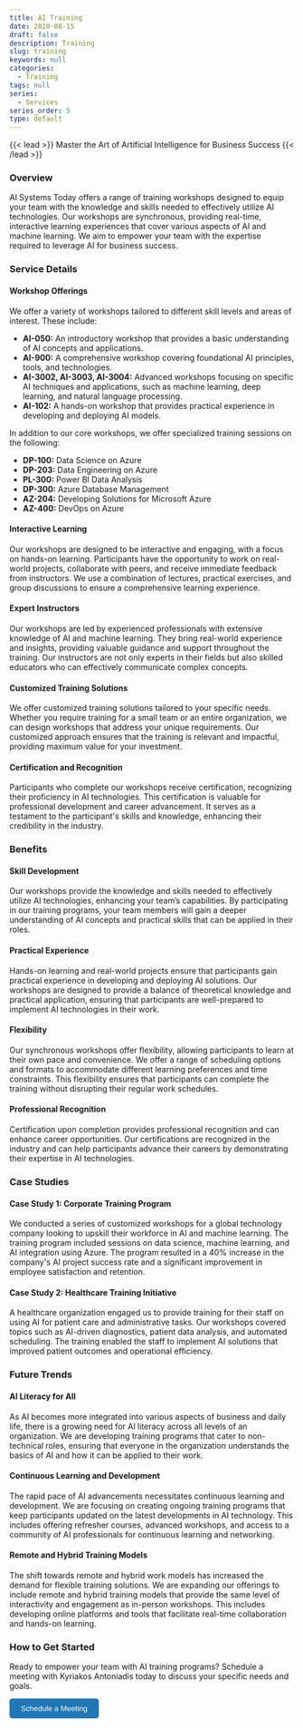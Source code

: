 ```yaml
---
title: AI Training
date: 2020-08-15
draft: false
description: Training
slug: training
keywords: null
categories:
  - Training
tags: null
series:
  - Services
series_order: 5
type: default
---
```

<!-- ### Master the Art of Artificial Intelligence for Business Success -->

{{< lead >}}
Master the Art of Artificial Intelligence for Business Success
{{< /lead >}}

### Overview

AI Systems Today offers a range of training workshops designed to equip your team with the knowledge and skills needed to effectively utilize AI technologies. Our workshops are synchronous, providing real-time, interactive learning experiences that cover various aspects of AI and machine learning. We aim to empower your team with the expertise required to leverage AI for business success.

### Service Details

#### Workshop Offerings

We offer a variety of workshops tailored to different skill levels and areas of interest. These include:

* **AI-050:** An introductory workshop that provides a basic understanding of AI concepts and applications.
* **AI-900:** A comprehensive workshop covering foundational AI principles, tools, and technologies.
* **AI-3002, AI-3003, AI-3004:** Advanced workshops focusing on specific AI techniques and applications, such as machine learning, deep learning, and natural language processing.
* **AI-102:** A hands-on workshop that provides practical experience in developing and deploying AI models.

In addition to our core workshops, we offer specialized training sessions on the following:

* **DP-100:** Data Science on Azure
* **DP-203:** Data Engineering on Azure
* **PL-300:** Power BI Data Analysis
* **DP-300:** Azure Database Management
* **AZ-204:** Developing Solutions for Microsoft Azure
* **AZ-400:** DevOps on Azure

#### Interactive Learning

Our workshops are designed to be interactive and engaging, with a focus on hands-on learning. Participants have the opportunity to work on real-world projects, collaborate with peers, and receive immediate feedback from instructors. We use a combination of lectures, practical exercises, and group discussions to ensure a comprehensive learning experience.

#### Expert Instructors

Our workshops are led by experienced professionals with extensive knowledge of AI and machine learning. They bring real-world experience and insights, providing valuable guidance and support throughout the training. Our instructors are not only experts in their fields but also skilled educators who can effectively communicate complex concepts.

#### Customized Training Solutions

We offer customized training solutions tailored to your specific needs. Whether you require training for a small team or an entire organization, we can design workshops that address your unique requirements. Our customized approach ensures that the training is relevant and impactful, providing maximum value for your investment.

#### Certification and Recognition

Participants who complete our workshops receive certification, recognizing their proficiency in AI technologies. This certification is valuable for professional development and career advancement. It serves as a testament to the participant's skills and knowledge, enhancing their credibility in the industry.

### Benefits

#### Skill Development

Our workshops provide the knowledge and skills needed to effectively utilize AI technologies, enhancing your team’s capabilities. By participating in our training programs, your team members will gain a deeper understanding of AI concepts and practical skills that can be applied in their roles.

#### Practical Experience

Hands-on learning and real-world projects ensure that participants gain practical experience in developing and deploying AI solutions. Our workshops are designed to provide a balance of theoretical knowledge and practical application, ensuring that participants are well-prepared to implement AI technologies in their work.

#### Flexibility

Our synchronous workshops offer flexibility, allowing participants to learn at their own pace and convenience. We offer a range of scheduling options and formats to accommodate different learning preferences and time constraints. This flexibility ensures that participants can complete the training without disrupting their regular work schedules.

#### Professional Recognition

Certification upon completion provides professional recognition and can enhance career opportunities. Our certifications are recognized in the industry and can help participants advance their careers by demonstrating their expertise in AI technologies.

### Case Studies

#### Case Study 1: Corporate Training Program

We conducted a series of customized workshops for a global technology company looking to upskill their workforce in AI and machine learning. The training program included sessions on data science, machine learning, and AI integration using Azure. The program resulted in a 40% increase in the company's AI project success rate and a significant improvement in employee satisfaction and retention.

#### Case Study 2: Healthcare Training Initiative

A healthcare organization engaged us to provide training for their staff on using AI for patient care and administrative tasks. Our workshops covered topics such as AI-driven diagnostics, patient data analysis, and automated scheduling. The training enabled the staff to implement AI solutions that improved patient outcomes and operational efficiency.

### Future Trends

#### AI Literacy for All

As AI becomes more integrated into various aspects of business and daily life, there is a growing need for AI literacy across all levels of an organization. We are developing training programs that cater to non-technical roles, ensuring that everyone in the organization understands the basics of AI and how it can be applied to their work.

#### Continuous Learning and Development

The rapid pace of AI advancements necessitates continuous learning and development. We are focusing on creating ongoing training programs that keep participants updated on the latest developments in AI technology. This includes offering refresher courses, advanced workshops, and access to a community of AI professionals for continuous learning and networking.

#### Remote and Hybrid Training Models

The shift towards remote and hybrid work models has increased the demand for flexible training solutions. We are expanding our offerings to include remote and hybrid training models that provide the same level of interactivity and engagement as in-person workshops. This includes developing online platforms and tools that facilitate real-time collaboration and hands-on learning.

### How to Get Started

Ready to empower your team with AI training programs? Schedule a meeting with Kyriakos Antoniadis today to discuss your specific needs and goals.

<a href="https://calendly.com/contact-ai-systems-today/30min" target="_blank" style="text-decoration:none;">
   <button style="padding:10px 20px; background-color:#1f78b4; color:white; border:none; border-radius:5px; cursor:pointer;">Schedule a Meeting</button>
</a>
